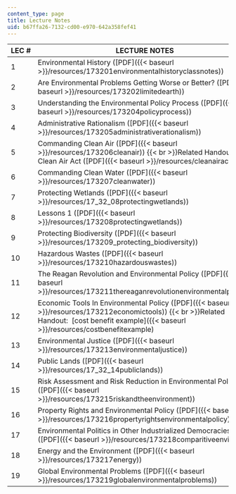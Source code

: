 ```yaml
---
content_type: page
title: Lecture Notes
uid: b67ffa26-7132-cd00-e970-642a358fef41
---
```


| LEC # | LECTURE NOTES |
| --- | --- |
| 1 | Environmental History ([PDF]({{< baseurl >}}/resources/173201environmentalhistoryclassnotes)) |
| 2 | Are Environmental Problems Getting Worse or Better? ([PDF]({{< baseurl >}}/resources/173202limitedearth)) |
| 3 | Understanding the Environmental Policy Process ([PDF]({{< baseurl >}}/resources/173204policyprocess)) |
| 4 | Administrative Rationalism ([PDF]({{< baseurl >}}/resources/173205administrativerationalism)) |
| 5 | Commanding Clean Air ([PDF]({{< baseurl >}}/resources/173206cleanair))  {{< br >}}Related Handout: Clean Air Act ([PDF]({{< baseurl >}}/resources/cleanairact)) |
| 6 | Commanding Clean Water ([PDF]({{< baseurl >}}/resources/173207cleanwater)) |
| 7 | Protecting Wetlands ([PDF]({{< baseurl >}}/resources/17_32_08protectingwetlands)) |
| 8 | Lessons 1 ([PDF]({{< baseurl >}}/resources/173208protectingwetlands)) |
| 9 | Protecting Biodiversity ([PDF]({{< baseurl >}}/resources/173209_protecting_biodiversity)) |
| 10 | Hazardous Wastes ([PDF]({{< baseurl >}}/resources/173210hazardouswastes)) |
| 11 | The Reagan Revolution and Environmental Policy ([PDF]({{< baseurl >}}/resources/173211thereaganrevolutionenvironmentalpolicy)) |
| 12 | Economic Tools In Environmental Policy ([PDF]({{< baseurl >}}/resources/173212economictools))  {{< br >}}Related Handout:  [cost benefit example]({{< baseurl >}}/resources/costbenefitexample)  |
| 13 | Environmental Justice ([PDF]({{< baseurl >}}/resources/173213environmentaljustice)) |
| 14 | Public Lands ([PDF]({{< baseurl >}}/resources/17_32_14publiclands)) |
| 15 | Risk Assessment and Risk Reduction in Environmental Policy ([PDF]({{< baseurl >}}/resources/173215riskandtheenvironment)) |
| 16 | Property Rights and Environmental Policy ([PDF]({{< baseurl >}}/resources/173216propertyrightsenvironmentalpolicy)) |
| 17 | Environmental Politics in Other Industrialized Democracies ([PDF]({{< baseurl >}}/resources/173218comparitiveenviro)) |
| 18 | Energy and the Environment ([PDF]({{< baseurl >}}/resources/173217energy)) |
| 19 | Global Environmental Problems ([PDF]({{< baseurl >}}/resources/173219globalenvironmentalproblems))
